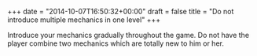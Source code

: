 +++
date = "2014-10-07T16:50:32+00:00"
draft = false
title = "Do not introduce multiple mechanics in one level"
+++

Introduce your mechanics gradually throughout the game. Do not have the player combine two mechanics which are totally new to him or her.
